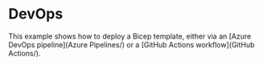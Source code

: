 # DevOps
This example shows how to deploy a Bicep template, either via an [Azure DevOps pipeline](Azure Pipelines/) or a [GitHub Actions workflow](GitHub Actions/).